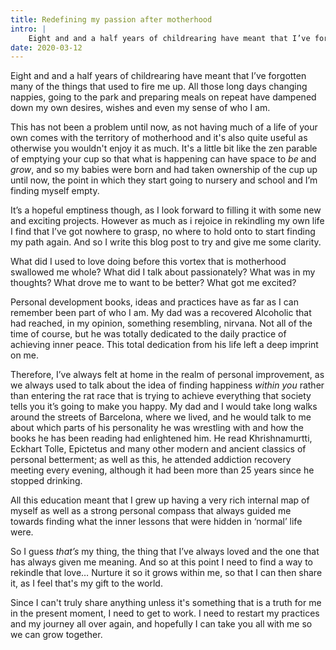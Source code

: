 ```yaml
---
title: Redefining my passion after motherhood
intro: |
    Eight and and a half years of childrearing have meant that I’ve forgotten many of the things that used to fire me up and even my sense of who I am.
date: 2020-03-12
---
```


Eight and and a half years of childrearing have meant that I’ve forgotten many of the things that used to fire me up. All those long days changing nappies, going to the park and preparing meals on repeat have dampened down my own desires, wishes and even my sense of who I am.

This has not been a problem until now, as not having much of a life of your own comes with the territory of motherhood and it's also quite useful as otherwise you wouldn't enjoy it as much. It's a little bit like the zen parable of emptying your cup so that what is happening can have space to *be* and *grow*, and so my babies were born and had taken ownership of the cup up until now, the point in which they start going to nursery and school and I’m finding myself empty.

It’s a hopeful emptiness though, as I look forward to filling it with some new and exciting projects. However as much as i rejoice in rekindling my own life I find that I’ve got nowhere to grasp, no where to hold onto to start finding my path again. And so I write this blog post to try and give me some clarity.

What did I used to love doing before this vortex that is motherhood swallowed me whole? What did I talk about passionately? What was in my thoughts? What drove me to want to be better? What got me excited?

Personal development books, ideas and practices have as far as I can remember been part of who I am. My dad was a recovered Alcoholic that had reached, in my opinion, something resembling, nirvana. Not all of the time of course, but he was totally dedicated to the daily practice of achieving inner peace. This total dedication from his life left a deep imprint on me.

Therefore, I’ve always felt at home in the realm of personal improvement, as we always used to talk about the idea of finding happiness *within you* rather than entering the rat race that is trying to achieve everything that society tells you it’s going to make you happy. My dad and I would take long walks around the streets of Barcelona, where we lived, and he would talk to me about which parts of his personality he was wrestling with and how the books he has been reading had enlightened him. He read Khrishnamurtti, Eckhart Tolle, Epictetus and many other modern and ancient classics of personal betterment; as well as this, he attended addiction recovery meeting every evening, although it had been more than 25 years since he stopped drinking.

All this education meant that I grew up having a very rich internal map of myself as well as a strong personal compass that always guided me towards finding what the inner lessons that were hidden in ‘normal’ life were.

So I guess *that’s* my thing, the thing that I’ve always loved and the one that has always given me meaning. And so at this point I need to find a way to rekindle that love… Nurture it so it grows within me, so that I can then share it, as I feel that's my gift to the world.

Since I can't truly share anything unless it's something that is a truth for me in the present moment, I need to get to work. I need to restart my practices and my journey all over again, and hopefully I can take you all with me so we can grow together.
